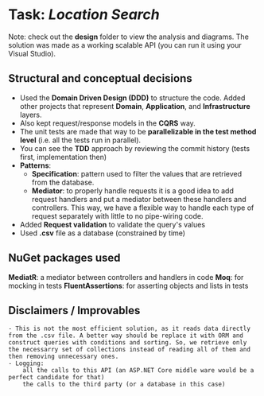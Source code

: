 # Task: *Location Search*

Note: check out the **design** folder to view the analysis and diagrams.
The solution was made as a working scalable API (you can run it using your Visual Studio).

## Structural and conceptual decisions

- Used the **Domain Driven Design (DDD)** to structure the code. Added other projects that represent **Domain**, **Application**, and **Infrastructure** layers.
- Also kept request/response models in the **CQRS** way.
- The unit tests are made that way to be **parallelizable in the test method level** (i.e. all the tests run in parallel).
- You can see the **TDD** approach by reviewing the commit history (tests first, implementation then)
- **Patterns**:
	- **Specification**: pattern used to filter the values that are retrieved from the database.
	- **Mediator**: to properly handle requests it is a good idea to add request handlers and put a mediator between these handlers and controllers. This way, we have a flexible way to handle each type of request separately with little to no pipe-wiring code.
- Added **Request validation** to validate the query's values
- Used **.csv** file as a database (constrained by time)

## NuGet packages used

**MediatR**: a mediator between controllers and handlers in code 
**Moq**: for mocking in tests
**FluentAssertions**: for asserting objects and lists in tests

## Disclaimers / Improvables
	- This is not the most efficient solution, as it reads data directly from the .csv file. A better way should be replace it with ORM and construct queries with conditions and sorting. So, we retrieve only the necessarry set of collections instead of reading all of them and then removing unnecessary ones.
	- Logging: 
		all the calls to this API (an ASP.NET Core middle ware would be a perfect candidate for that)
		the calls to the third party (or a database in this case)